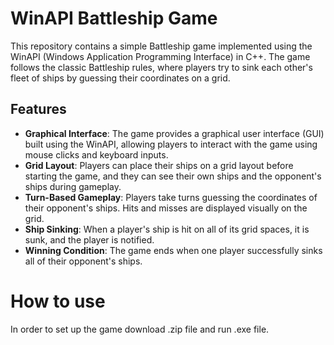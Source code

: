 # WinAPI Battleship Game

This repository contains a simple Battleship game implemented using the WinAPI (Windows Application Programming Interface) in C++. The game follows the classic Battleship rules, where players try to sink each other's fleet of ships by guessing their coordinates on a grid.

## Features

- **Graphical Interface**: The game provides a graphical user interface (GUI) built using the WinAPI, allowing players to interact with the game using mouse clicks and keyboard inputs.
- **Grid Layout**: Players can place their ships on a grid layout before starting the game, and they can see their own ships and the opponent's ships during gameplay.
- **Turn-Based Gameplay**: Players take turns guessing the coordinates of their opponent's ships. Hits and misses are displayed visually on the grid.
- **Ship Sinking**: When a player's ship is hit on all of its grid spaces, it is sunk, and the player is notified.
- **Winning Condition**: The game ends when one player successfully sinks all of their opponent's ships.

# How to use
In order to set up the game download .zip file and run .exe file.

